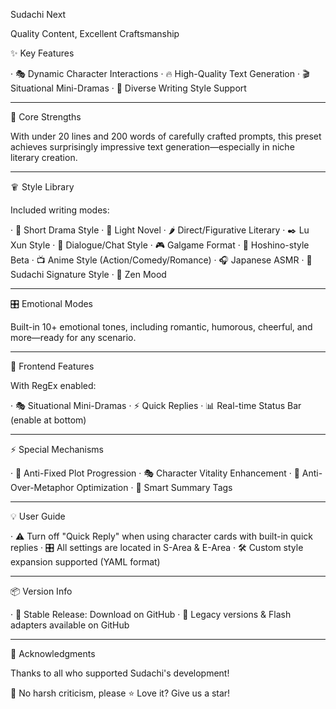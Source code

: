 Sudachi Next

Quality Content, Excellent Craftsmanship

✨ Key Features

· 🎭 Dynamic Character Interactions
· 🔥 High-Quality Text Generation
· 🎬 Situational Mini-Dramas
· 📖 Diverse Writing Style Support

---

🎯 Core Strengths

With under 20 lines and 200 words of carefully crafted prompts, this preset achieves surprisingly impressive text generation—especially in niche literary creation.

---

🨁 Style Library

Included writing modes:

· 🎪 Short Drama Style
· 📘 Light Novel
· 🌶️ Direct/Figurative Literary
· ✒️ Lu Xun Style
· 💬 Dialogue/Chat Style
· 🎮 Galgame Format
· 🌠 Hoshino-style Beta
· 📺 Anime Style (Action/Comedy/Romance)
· 🎧 Japanese ASMR
· 🍙 Sudachi Signature Style
· 🧘 Zen Mood

---

🎛️ Emotional Modes

Built-in 10+ emotional tones, including romantic, humorous, cheerful, and more—ready for any scenario.

---

🚀 Frontend Features

With RegEx enabled:

· 🎭 Situational Mini-Dramas
· ⚡ Quick Replies
· 📊 Real-time Status Bar (enable at bottom)

---

⚡ Special Mechanisms

· 🔄 Anti-Fixed Plot Progression
· 🎭 Character Vitality Enhancement
· 🚫 Anti-Over-Metaphor Optimization
· 📝 Smart Summary Tags

---

💡 User Guide

· ⚠️ Turn off "Quick Reply" when using character cards with built-in quick replies
· 🎛️ All settings are located in S-Area & E-Area
· 🛠️ Custom style expansion supported (YAML format)

---

📦 Version Info

· 🎯 Stable Release: Download on GitHub
· 🔄 Legacy versions & Flash adapters available on GitHub

---

💝 Acknowledgments

Thanks to all who supported Sudachi's development!

🙏 No harsh criticism, please
⭐ Love it? Give us a star!
